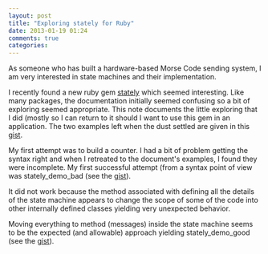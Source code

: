 ```yaml
---
layout: post
title: "Exploring stately for Ruby"
date: 2013-01-19 01:24
comments: true
categories: 
---
```

As someone who has built a hardware-based Morse Code sending system, I am very interested in state machines and their implementation.

I recently found a new ruby gem [stately][1] which seemed interesting.  Like many packages, the documentation initially seemed confusing so a bit of exploring seemed appropriate.  This note documents the little exploring that I did (mostly so I can return to it should I want to use this gem in an application.  The two examples left when the dust settled are given in this [gist][2].

My first attempt was to build a counter.  I had a bit of problem getting the syntax right and when I retreated to the document's examples,  I found they were incomplete.  My first successful attempt (from a syntax point of view was stately_demo_bad (see the [gist][3]).

It did not work because the method associated with defining all the details of the state machine appears to change the scope of some of the code into other internally defined classes yielding very unexpected behavior.

Moving everything to method (messages) inside the state machine seems to be the expected (and allowable) approach yielding stately_demo_good (see the [gist][4]).

[1]: https://github.com/rtwomey/stately
[2]: https://gist.github.com/dgreen/d08cbdf7e52ed2cf0074
[3]: https://gist.github.com/dgreen/d08cbdf7e52ed2cf0074#file-stately_demo_bad-rb
[4]: https://gist.github.com/dgreen/d08cbdf7e52ed2cf0074#file-stately_demo_good-rb
